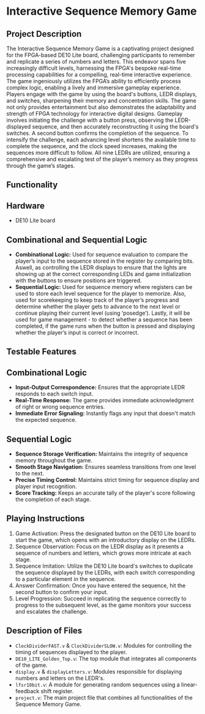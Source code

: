 # Interactive Sequence Memory Game 

## Project Description

The Interactive Sequence Memory Game is a captivating project designed for the FPGA-based DE10 Lite board, challenging participants to remember and replicate a series of numbers and letters. This endeavor spans five increasingly difficult levels, harnessing the FPGA's bespoke real-time processing capabilities for a compelling, real-time interactive experience. The game ingeniously utilizes the FPGA’s ability to efficiently process complex logic, enabling a lively and immersive gameplay experience. Players engage with the game by using the board's buttons, LEDR displays, and switches, sharpening their memory and concentration skills. The game not only provides entertainment but also demonstrates the adaptability and strength of FPGA technology for interactive digital designs. Gameplay involves initiating the challenge with a button press, observing the LEDR-displayed sequence, and then accurately reconstructing it using the board's switches. A second button confirms the completion of the sequence. To intensify the challenge, each advancing level shortens the available time to complete the sequence, and the clock speed increases, making the sequences more difficult to follow. All nine LEDRs are utilized, ensuring a comprehensive and escalating test of the player’s memory as they progress through the game’s stages.

## Functionality 

## Hardware

* DE10 Lite board

## Combinational and Sequential Logic

* **Combinational Logic:** Used for sequence evaluation to compare the player’s input to the sequence stored in the register by comparing bits. Aswell, as controlling the LEDR displays to ensure that the lights are showing up at the correct corresponding LEDs and game initialization with the buttons to ensure positions are triggered.
* **Sequential Logic:** Used for sequence memory where registers can be used to store each level sequence for the player to memorize. Also, used for scorekeeping to keep track of the player’s progress and determine whether the player gets to advance to the next level or continue playing their current level (using ‘posedge’). Lastly, it will be used for game management - to detect whether a sequence has been completed, if the game runs when the button is pressed and displaying whether the player’s input is correct or incorrect.

## Testable Features

## Combinational Logic

- **Input-Output Correspondence:** Ensures that the appropriate LEDR responds to each switch input.
- **Real-Time Response:** The game provides immediate acknowledgment of right or wrong sequence entries.
- **Immediate Error Signaling:** Instantly flags any input that doesn't match the expected sequence.

## Sequential Logic

- **Sequence Storage Verification:** Maintains the integrity of sequence memory throughout the game.
- **Smooth Stage Navigation:** Ensures seamless transitions from one level to the next.
- **Precise Timing Control:** Maintains strict timing for sequence display and player input recognition.
- **Score Tracking:** Keeps an accurate tally of the player's score following the completion of each stage.

## Playing Instructions

1. Game Activation: Press the designated button on the DE10 Lite board to start the game, which opens with an introductory display on the LEDRs.
2. Sequence Observation: Focus on the LEDR display as it presents a sequence of numbers and letters, which grows more intricate at each stage.
3. Sequence Imitation: Utilize the DE10 Lite board's switches to duplicate the sequence displayed by the LEDRs, with each switch corresponding to a particular element in the sequence.
4. Answer Confirmation: Once you have entered the sequence, hit the second button to confirm your input.
5. Level Progression: Succeed in replicating the sequence correctly to progress to the subsequent level, as the game monitors your success and escalates the challenge.


## Description of Files

* `ClockDividerFAST.v` & `ClockDividerSLOW.v`: Modules for controlling the timing of sequences displayed to the player.
* `DE10_LITE_Golden_Top.v`: The top module that integrates all components of the game.
* `display.v` & `displayLetters.v`: Modules responsible for displaying numbers and letters on the LEDR's.
* `lfsr10bit.v`: A module for generating random sequences using a linear-feedback shift register.
* `project.v`: The main project file that combines all functionalities of the Sequence Memory Game.
